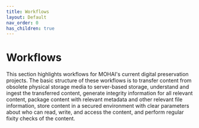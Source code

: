 ```yaml
---
title: Workflows
layout: Default
nav_order: 0
has_children: true
---
```

# Workflows
This section highlights workflows for MOHAI's current digital preservation projects. The basic structure of these workflows is to transfer content from obsolete physical storage media to server-based storage, understand and ingest the transferred content, generate integrity information for all relevant content, package content with relevant metadata and other relevant file information, store content in a secured environment with clear parameters about who can read, write, and access the content, and perform regular fixity checks of the content.
